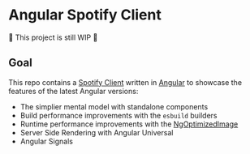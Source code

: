 # Angular Spotify Client

🚧 This project is still WIP 🚧

## Goal
This repo contains a [Spotify Client](https://open.spotify.com) written in [Angular](https://angular.io) to showcase the features of the latest Angular versions:
- The simplier mental model with standalone components
- Build performance improvements with the `esbuild` builders
- Runtime performance improvements with the [NgOptimizedImage](https://angular.io/guide/image-directive)
- Server Side Rendering with Angular Universal
- Angular Signals

